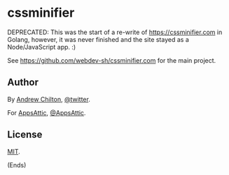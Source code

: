 # cssminifier #

DEPRECATED: This was the start of a re-write of https://cssminifier.com in
Golang, however, it was never finished and the site stayed as a Node/JavaScript
app. :)

See https://github.com/webdev-sh/cssminifier.com for the main project.

## Author ##

By [Andrew Chilton](https://chilts.org/), [@twitter](https://twitter.com/andychilton).

For [AppsAttic](https://appsattic.com/), [@AppsAttic](https://twitter.com/AppsAttic).

## License ##

[MIT](https://publish.li/mit-license-CPdxXSZb).

(Ends)
